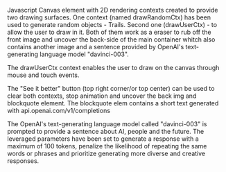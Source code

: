 Javascript Canvas element with 2D rendering contexts created to provide two drawing surfaces. One context (named drawRandomCtx) has been used to generate random objects - Trails. Second one (drawUserCtx) - to allow the user to draw in it. Both of them work as a eraser to rub off the front image and uncover the back-side of the main container whitch also contains another image and a sentence provided by OpenAI's text-generating language model "davinci-003".

The drawUserCtx context enables the user to draw on the canvas through mouse and touch events.

The "See it better" button (top right corner/or top center) can be used to clear both contexts, stop animation and uncover the back img and blockquote element. The blockquote elem contains a short text generated with api.openai.com/v1/completions

The OpenAI's text-generating language model called "davinci-003" is prompted to provide a sentence about AI, people and the future. The leveraged parameters have been set to generate a response with a maximum of 100 tokens, penalize the likelihood of repeating the same words or phrases and prioritize generating more diverse and creative responses.
